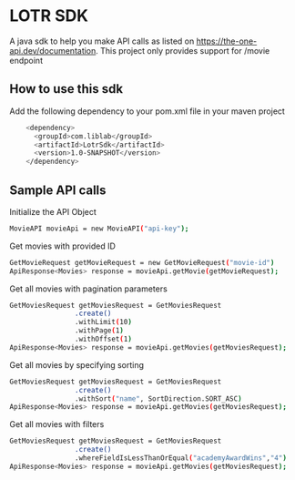 
# LOTR SDK

A java sdk to help you make API calls as listed on https://the-one-api.dev/documentation. 
This project only provides support for /movie endpoint


## How to use this sdk

Add the following  dependency to your pom.xml file in your maven project
```bash 
    <dependency>
      <groupId>com.liblab</groupId>
      <artifactId>LotrSdk</artifactId>
      <version>1.0-SNAPSHOT</version>
    </dependency>
```




## Sample API calls

Initialize the API Object
```bash 
MovieAPI movieApi = new MovieAPI("api-key");
```


Get movies with provided ID
```bash 
GetMovieRequest getMovieRequest = new GetMovieRequest("movie-id")
ApiResponse<Movies> response = movieApi.getMovie(getMovieRequest);
```



Get all movies with pagination parameters
```bash 
GetMoviesRequest getMoviesRequest = GetMoviesRequest
                .create()
                .withLimit(10)
                .withPage(1)
                .withOffset(1)
ApiResponse<Movies> response = movieApi.getMovies(getMoviesRequest);
```


Get all movies by specifying sorting
```bash 
GetMoviesRequest getMoviesRequest = GetMoviesRequest
                .create()
                .withSort("name", SortDirection.SORT_ASC)
ApiResponse<Movies> response = movieApi.getMovies(getMoviesRequest);
```


Get all movies with filters
```bash 
GetMoviesRequest getMoviesRequest = GetMoviesRequest
                .create()
                .whereFieldIsLessThanOrEqual("academyAwardWins","4")
ApiResponse<Movies> response = movieApi.getMovies(getMoviesRequest);
```
